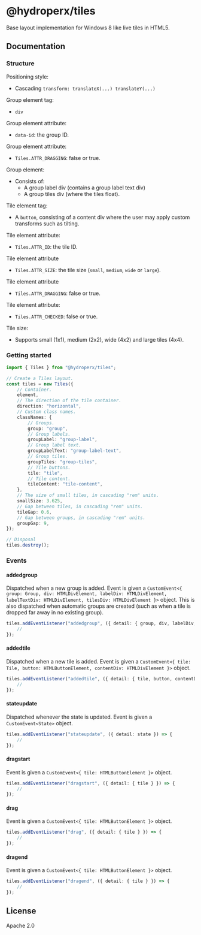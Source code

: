 # @hydroperx/tiles

Base layout implementation for Windows 8 like live tiles in HTML5.

## Documentation

### Structure

Positioning style:

- Cascading `transform: translateX(...) translateY(...)`

Group element tag:

- `div`

Group element attribute:

- `data-id`: the group ID.

Group element attribute:

- `Tiles.ATTR_DRAGGING`: false or true.

Group element:

- Consists of:
  - A group label div (contains a group label text div)
  - A group tiles div (where the tiles float).

Tile element tag:

- A `button`, consisting of a content div where the user may apply custom transforms such as tilting.

Tile element attribute:

- `Tiles.ATTR_ID`: the tile ID.

Tile element attribute

- `Tiles.ATTR_SIZE`: the tile size (`small`, `medium`, `wide` or `large`).

Tile element attribute

- `Tiles.ATTR_DRAGGING`: false or true.

Tile element attribute:

- `Tiles.ATTR_CHECKED`: false or true.

Tile size:

- Supports small (1x1), medium (2x2), wide (4x2) and large tiles (4x4).

### Getting started

```ts
import { Tiles } from "@hydroperx/tiles";

// Create a Tiles layout.
const tiles = new Tiles({
    // Container.
    element,
    // The direction of the tile container.
    direction: "horizontal",
    // Custom class names.
    classNames: {
        // Groups.
        group: "group",
        // Group labels.
        groupLabel: "group-label",
        // Group label text.
        groupLabelText: "group-label-text",
        // Group tiles.
        groupTiles: "group-tiles",
        // Tile buttons.
        tile: "tile",
        // Tile content.
        tileContent: "tile-content",
    },
    // The size of small tiles, in cascading "rem" units.
    smallSize: 3.625,
    // Gap between tiles, in cascading "rem" units.
    tileGap: 0.6,
    // Gap between groups, in cascading "rem" units.
    groupGap: 9,
});

// Disposal
tiles.destroy();
```

### Events

#### addedgroup

Dispatched when a new group is added. Event is given a `CustomEvent<{ group: Group, div: HTMLDivElement, labelDiv: HTMLDivElement, labelTextDiv: HTMLDivElement, tilesDiv: HTMLDivElement }>` object. This is also dispatched when automatic groups are created (such as when a tile is dropped far away in no existing group).

```ts
tiles.addEventListener("addedgroup", ({ detail: { group, div, labelDiv, labelTextDiv, tilesDiv } }) => {
    //
});
```

#### addedtile

Dispatched when a new tile is added. Event is given a `CustomEvent<{ tile: Tile, button: HTMLButtonElement, contentDiv: HTMLDivElement }>` object.

```ts
tiles.addEventListener("addedtile", ({ detail: { tile, button, contentDiv } }) => {
    //
});
```

#### stateupdate

Dispatched whenever the state is updated. Event is given a `CustomEvent<State>` object.

```ts
tiles.addEventListener("stateupdate", ({ detail: state }) => {
    //
});
```

#### dragstart

Event is given a `CustomEvent<{ tile: HTMLButtonElement }>` object.

```ts
tiles.addEventListener("dragstart", ({ detail: { tile } }) => {
    //
});
```

#### drag

Event is given a `CustomEvent<{ tile: HTMLButtonElement }>` object.

```ts
tiles.addEventListener("drag", ({ detail: { tile } }) => {
    //
});
```

#### dragend

Event is given a `CustomEvent<{ tile: HTMLButtonElement }>` object.

```ts
tiles.addEventListener("dragend", ({ detail: { tile } }) => {
    //
});
```

## License

Apache 2.0